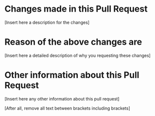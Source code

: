 # Changes made in this Pull Request
[Insert here a description for the changes]

# Reason of the above changes are
[Insert here a detailed description of why you requesting these changes]

# Other information about this Pull Request
[Insert here any other information about this pull request]

[After all, remove all text between brackets including brackets]
